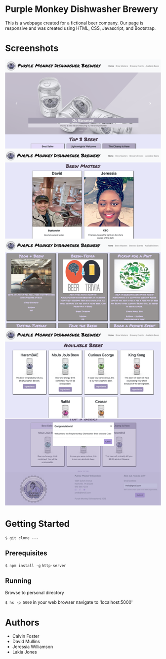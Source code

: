 # Purple Monkey Dishwasher Brewery
This is a webpage created for a fictional beer company. Our page is responsive and was created using HTML, CSS, Javascript, and Bootstrap.

# Screenshots
![screenshot](https://github.com/nss-evening-cohort-9/foundations-group-project-purplemonkeydishwashr/blob/master/img/screenshot1.png?raw=true)
![screenshot](https://github.com/nss-evening-cohort-9/foundations-group-project-purplemonkeydishwashr/blob/master/img/screenshot2.png?raw=true)
![screenshot](https://github.com/nss-evening-cohort-9/foundations-group-project-purplemonkeydishwashr/blob/master/img/screenshot3.png?raw=true)
![screenshot](https://github.com/nss-evening-cohort-9/foundations-group-project-purplemonkeydishwashr/blob/master/img/screenshot4.png?raw=true)
![screenshot](https://github.com/nss-evening-cohort-9/foundations-group-project-purplemonkeydishwashr/blob/master/img/screenshot5.png?raw=true)


# Getting Started
`$ git clone ---`

## Prerequisites
`$ npm install -g`
`http-server`

## Running
Browse to personal directory

`$ hs -p 5000`
in your web browser navigate to 'localhost:5000'

# Authors
- Calvin Foster
- David Mullins
- Jeressia Williamson
- Lakia Jones